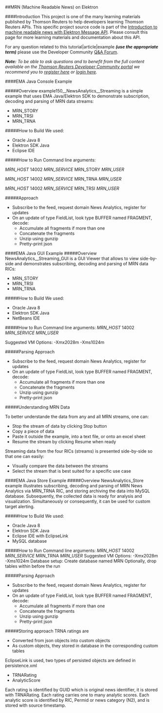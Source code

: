 ##MRN (Machine Readable News) on Elektron

####Introduction
This project is one of the many learning materials published by Thomson Reuters to help developers learning Thomson Reuters APIs.
This specific project source code is part of the [Introduction to machine readable news with Elektron Message API](https://developers.thomsonreuters.com/article/mrn-article). Please consult this page for more learning materials and documentation about this API.

For any question related to this tutorial|article|example ***(use the appropriate term)*** please use the Developer Community [Q&A Forum](https://community.developers.thomsonreuters.com).

***Note:** To be able to ask questions and to benefit from the full content available on the [Thomson Reuters Developer Community portal](https://developers.thomsonreuters.com) we recommend you to [register here]( https://developers.thomsonreuters.com/iam/register) or [login here]( https://developers.thomsonreuters.com/iam/login?destination_path=Lw%3D%3D).*

####EMA Java Console Example

#####Overview
example150__NewsAnalytics__Streaming is a simple example that uses EMA Java/Elektron SDK
to demonstrate subscription, decoding and parsing of MRN data streams: 

* MRN_STORY
* MRN_TRSI
* MRN_TRNA

#####How to Build
We used:

* Oracle Java 8
* Elektron SDK Java
* Eclipse IDE

#####How to Run
Command line arguments: 

_MRN_HOST_ 14002 _MRN_SERVICE_ MRN_STORY _MRN_USER_

_MRN_HOST_ 14002 _MRN_SERVICE_ MRN_TRNA _MRN_USER_

_MRN_HOST_ 14002 _MRN_SERVICE_ MRN_TRSI _MRN_USER_


#####Approach
* Subscribe to the feed, request domain News Analytics, register for updates
* On an update of type FieldList, look type BUFFER named FRAGMENT, decode:
  * Accumulate all fragments if more than one
  * Concatenate the fragments
  * Unzip using gunzip
  * Pretty-print json
  



####EMA Java GUI Example
#####Overview
NewsAnalytics__Streaming_GUI is a GUI Viewer that allows to view side-by-side and demonstrates subscribing, decoding and parsing of MRN data RICs: 
* MRN_STORY
* MRN_TRSI
* MRN_TRNA

#####How to Build
We used:
* Oracle Java 8
* Elektron SDK Java
* NetBeans IDE

#####How to Run
Command line arguments:
_MRN_HOST_ 14002 _MRN_SERVICE_ _MRN_USER_

Suggested VM Options:
-Xmx2028m -Xms1024m

#####Parsing Approach
* Subscribe to the feed, request domain News Analytics, register for updates
* On an update of type FieldList, look type BUFFER named FRAGMENT, decode:
   * Accumulate all fragments if more than one
   * Concatenate the fragments
   * Unzip using gunzip
   * Pretty-print json

#####Understanding MRN Data

To better understande the data from any and all MRN streams, one can:
* Stop the stream of data by clicking Stop button
* Copy a piece of data
* Paste it outside the example, into a text file, or onto an excel sheet
* Resume the stream by clicking Resume when ready

Streaming data from the four RICs (streams) is presented side-by-side so that one can easily:
* Visually compare the data between the streams
* Select the stream that is best suited for a specific use case




####EMA Java Store Example
#####Overview
NewsAnalytics_Store example illustrates subscribing, decoding and parsing of MRN News Analytics via MRN_TRNA RIC, and storing archiving the data into MySQL database.  Subsequently, the collected data is ready for analysis and visualization.  Simultaneously or consequently, it can be used for custom target alerting. 

#####How to Build
We used:

* Oracle Java 8
* Elektron SDK Java
* Eclipse IDE with EclipseLink
* MySQL database

#####How to Run
Command line arguments:
_MRN_HOST_ 14002 _MRN_SERVICE_ MRN_TRNA _MRN_USER_
Suggested VM Options: 
-Xmx2028m -Xms1024m
Database setup:
Create database named MRN
Optionally, drop tables within before the run

#####Parsing Approach
* Subscribe to the feed, request domain News Analytics, register for updates
* On an update of type FieldList, look type BUFFER named FRAGMENT, decode:
    * Accumulate all fragments if more than one
    * Concatenate the fragments
    * Unzip using gunzip
    * Pretty-print json
    
#####Storing approach
TRNA ratings are 
* Converted from json objects into custom objects
* As custom objects, they stored in database in the corresponding custom tables

EclipseLink is used, two types of persisted objects are defined in persistence.xml
* TRNARating
* AnalyticScore

Each rating is identified by GUID which is original news identifier, it is stored with TRNARating.  Each rating carries one to many analytic scores.  Each analytic score is identified by RIC, Permid or news category (N2), and is stored with source timestamp.   
